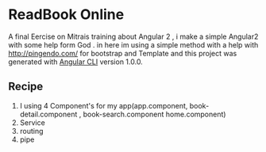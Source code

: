 # ReadBook Online
A final Eercise on Mitrais training about Angular 2 , i make a simple Angular2 with some help form God . in here im using a simple method with a help with http://pingendo.com/ for bootstrap and Template and this project was generated with [Angular CLI](https://github.com/angular/angular-cli) version 1.0.0.

## Recipe
1. I using 4 Component's for my app(app.component, book-detail.component , book-search.component home.component)<br>
2. Service
3. routing
4. pipe




